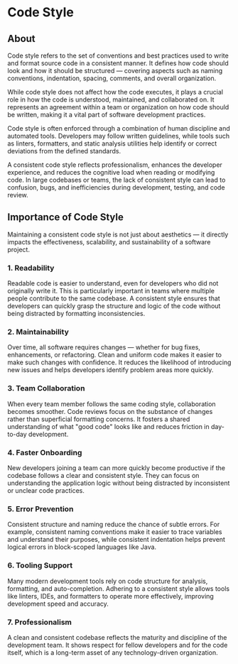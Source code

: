 # Code Style

## About

Code style refers to the set of conventions and best practices used to write and format source code in a consistent manner. It defines how code should look and how it should be structured — covering aspects such as naming conventions, indentation, spacing, comments, and overall organization.

While code style does not affect how the code executes, it plays a crucial role in how the code is understood, maintained, and collaborated on. It represents an agreement within a team or organization on how code should be written, making it a vital part of software development practices.

Code style is often enforced through a combination of human discipline and automated tools. Developers may follow written guidelines, while tools such as linters, formatters, and static analysis utilities help identify or correct deviations from the defined standards.

A consistent code style reflects professionalism, enhances the developer experience, and reduces the cognitive load when reading or modifying code. In large codebases or teams, the lack of consistent style can lead to confusion, bugs, and inefficiencies during development, testing, and code review.

## Importance of Code Style

Maintaining a consistent code style is not just about aesthetics — it directly impacts the effectiveness, scalability, and sustainability of a software project.

### **1. Readability**

Readable code is easier to understand, even for developers who did not originally write it. This is particularly important in teams where multiple people contribute to the same codebase. A consistent style ensures that developers can quickly grasp the structure and logic of the code without being distracted by formatting inconsistencies.

### **2. Maintainability**

Over time, all software requires changes — whether for bug fixes, enhancements, or refactoring. Clean and uniform code makes it easier to make such changes with confidence. It reduces the likelihood of introducing new issues and helps developers identify problem areas more quickly.

### **3. Team Collaboration**

When every team member follows the same coding style, collaboration becomes smoother. Code reviews focus on the substance of changes rather than superficial formatting concerns. It fosters a shared understanding of what "good code" looks like and reduces friction in day-to-day development.

### **4. Faster Onboarding**

New developers joining a team can more quickly become productive if the codebase follows a clear and consistent style. They can focus on understanding the application logic without being distracted by inconsistent or unclear code practices.

### **5. Error Prevention**

Consistent structure and naming reduce the chance of subtle errors. For example, consistent naming conventions make it easier to trace variables and understand their purposes, while consistent indentation helps prevent logical errors in block-scoped languages like Java.

### **6. Tooling Support**

Many modern development tools rely on code structure for analysis, formatting, and auto-completion. Adhering to a consistent style allows tools like linters, IDEs, and formatters to operate more effectively, improving development speed and accuracy.

### **7. Professionalism**

A clean and consistent codebase reflects the maturity and discipline of the development team. It shows respect for fellow developers and for the code itself, which is a long-term asset of any technology-driven organization.
